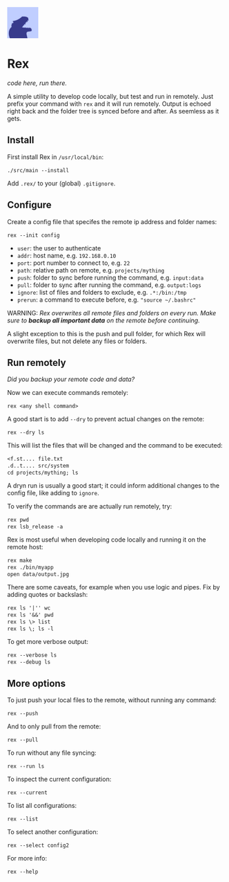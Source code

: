 <img src="icon.jpg" alt="rex Icon" width="72"/>

# Rex

*code here, run there.*

A simple utility to develop code locally, but test and run in remotely. Just prefix your command with `rex` and it will run remotely. Output is echoed right back and the folder tree is synced before and after. As seemless as it gets.


## Install

First install Rex in `/usr/local/bin`:

    ./src/main --install

Add `.rex/` to your (global) `.gitignore`.


## Configure

Create a config file that specifes the remote ip address and folder names:

    rex --init config

* `user`: the user to authenticate
* `addr`: host name, e.g. `192.168.0.10`
* `port`: port number to connect to, e.g. `22`
* `path`: relative path on remote, e.g.  `projects/mything`
* `push`: folder to sync before running the command, e.g. `input:data`
* `pull`: folder to sync after running the command, e.g. `output:logs`
* `ignore`: list of files and folders to exclude, e.g. `.*:/bin:/tmp`
* `prerun`: a command to execute before, e.g. `"source ~/.bashrc"`

WARNING: *Rex overwrites all remote files and folders on every run. Make sure to __backup all important data__ on the remote before continuing.*

A slight exception to this is the push and pull folder, for which Rex will overwrite files, but not delete any files or folders.

## Run remotely

*Did you backup your remote code and data?*

Now we can execute commands remotely:

    rex <any shell command>

A good start is to add `--dry` to prevent actual changes on the remote:

    rex --dry ls

This will list the files that will be changed and the command to be executed:

    <f.st.... file.txt
    .d..t.... src/system
    cd projects/mything; ls

A dryn run is usually a good start; it could inform additional changes to the config file, like adding to `ignore`.

To verify the commands are are actually run remotely, try:

    rex pwd
    rex lsb_release -a

Rex is most useful when developing code locally and running it on the remote host:

    rex make
    rex ./bin/myapp
    open data/output.jpg

There are some caveats, for example when you use logic and pipes. Fix by adding quotes or backslash:

    rex ls '|'' wc
    rex ls '&&' pwd
    rex ls \> list
    rex ls \; ls -l

To get more verbose output:

    rex --verbose ls
    rex --debug ls


## More options

To just push your local files to the remote, without running any command:

    rex --push

And to only pull from the remote:

    rex --pull

To run without any file syncing:

    rex --run ls

To inspect the current configuration:

    rex --current

To list all configurations:

    rex --list

To select another configuration:

    rex --select config2

For more info:

    rex --help
